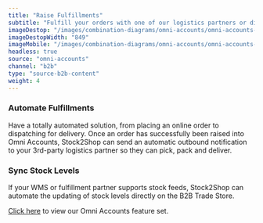 ```yaml
---
title: "Raise Fulfillments"
subtitle: "Fulfill your orders with one of our logistics partners or directly in your WMS (Warehouse Management System)."
imageDestop: "/images/combination-diagrams/omni-accounts/omni-accounts-b2b-trade-store-fulfillment.svg"
imageDestopWidth: "849"
imageMobile: "/images/combination-diagrams/omni-accounts/omni-accounts-b2b-trade-store-fulfillment.svg"
headless: true
source: "omni-accounts"
channel: "b2b"
type: "source-b2b-content"
weight: 4
---
```


### Automate Fulfillments
Have a totally automated solution, from placing an online order to dispatching for delivery. Once an order has successfully been raised into Omni Accounts, Stock2Shop can send an automatic outbound notification to your 3rd-party logistics partner so they can pick, pack and deliver.

### Sync Stock Levels
If your WMS or fulfillment partner supports stock feeds, Stock2Shop can automate the updating of stock levels directly on the B2B Trade Store.

[Click here](/help/features/omni-accounts/ "Omni Accounts Features") to view our Omni Accounts feature set.